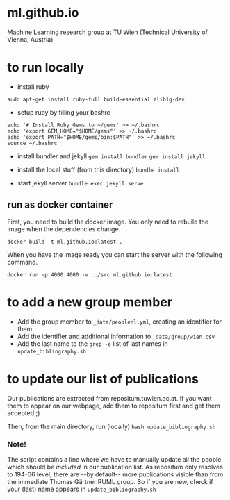 # ml.github.io
Machine Learning research group at TU Wien (Technical University of Vienna, Austria)

# to run locally

- install ruby
```
sudo apt-get install ruby-full build-essential zlib1g-dev
```
- setup ruby by filling your bashrc
```
echo '# Install Ruby Gems to ~/gems' >> ~/.bashrc
echo 'export GEM_HOME="$HOME/gems"' >> ~/.bashrc
echo 'export PATH="$HOME/gems/bin:$PATH"' >> ~/.bashrc
source ~/.bashrc
```
- install bundler and jekyll
```gem install bundler```
```gem install jekyll```

- install the local stuff (from this directory)
```bundle install```

- start jekyll server
```bundle exec jekyll serve```

## run as docker container

First, you need to build the docker image. You only need to rebuild the image
when the dependencies change. 

```
docker build -t ml.github.io:latest .
```

When you have the image ready you can start the server with the following
command.

```
docker run -p 4000:4000 -v .:/src ml.github.io:latest
```

# to add a new group member
- Add the group member to `_data/peoplenl.yml`, creating an identifier for them
- Add the identifier and additional information to `_data/group/wien.csv`
- Add the last name to the `grep -e` list of last names in `update_bibliography.sh` 

# to update our list of publications

Our publications are extracted from repositum.tuwien.ac.at. If you want them to appear on our webpage, add them to repositum first and get them accepted ;)

Then, from the main directory, run (locally)
```bash update_bibliography.sh```

### Note!
The script contains a line where we have to manually update all the people which should be *included* in our publication list.
As repositum only resolves to 194-06 level, there are --by default-- more publications visible than from the immediate Thomas Gärtner RUML group.
So if you are new, check if your (last) name appears in `update_bibliography.sh`

